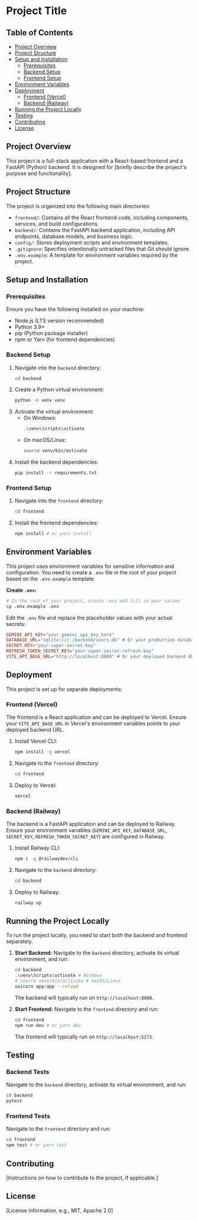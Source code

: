 # Project Title

## Table of Contents

- [Project Overview](#project-overview)
- [Project Structure](#project-structure)
- [Setup and Installation](#setup-and-installation)
  - [Prerequisites](#prerequisites)
  - [Backend Setup](#backend-setup)
  - [Frontend Setup](#frontend-setup)
- [Environment Variables](#environment-variables)
- [Deployment](#deployment)
  - [Frontend (Vercel)](#frontend-vercel)
  - [Backend (Railway)](#backend-railway)
- [Running the Project Locally](#running-the-project-locally)
- [Testing](#testing)
- [Contributing](#contributing)
- [License](#license)

## Project Overview

This project is a full-stack application with a React-based frontend and a FastAPI (Python) backend. It is designed for [briefly describe the project's purpose and functionality].

## Project Structure

The project is organized into the following main directories:

- `frontend/`: Contains all the React frontend code, including components, services, and build configurations.
- `backend/`: Contains the FastAPI backend application, including API endpoints, database models, and business logic.
- `config/`: Stores deployment scripts and environment templates.
- `.gitignore`: Specifies intentionally untracked files that Git should ignore.
- `.env.example`: A template for environment variables required by the project.

## Setup and Installation

### Prerequisites

Ensure you have the following installed on your machine:

- Node.js (LTS version recommended)
- Python 3.9+
- pip (Python package installer)
- npm or Yarn (for frontend dependencies)

### Backend Setup

1.  Navigate into the `backend` directory:
    ```bash
    cd backend
    ```
2.  Create a Python virtual environment:
    ```bash
    python -m venv venv
    ```
3.  Activate the virtual environment:
    - On Windows:
      ```bash
      .\venv\Scripts\activate
      ```
    - On macOS/Linux:
      ```bash
      source venv/bin/activate
      ```
4.  Install the backend dependencies:
    ```bash
    pip install -r requirements.txt
    ```

### Frontend Setup

1.  Navigate into the `frontend` directory:
    ```bash
    cd frontend
    ```
2.  Install the frontend dependencies:
    ```bash
    npm install # or yarn install
    ```

## Environment Variables

This project uses environment variables for sensitive information and configuration. You need to create a `.env` file in the root of your project based on the `.env.example` template.

**Create `.env`:**

```bash
# In the root of your project, create .env and fill in your values
cp .env.example .env
```

Edit the `.env` file and replace the placeholder values with your actual secrets:

```ini
GEMINI_API_KEY="your_gemini_api_key_here"
DATABASE_URL="sqlite:///./backend/users.db" # Or your production database URL
SECRET_KEY="your-super-secret-key"
REFRESH_TOKEN_SECRET_KEY="your-super-secret-refresh-key"
VITE_API_BASE_URL="http://localhost:8000" # Or your deployed backend URL
```

## Deployment

This project is set up for separate deployments:

### Frontend (Vercel)

The frontend is a React application and can be deployed to Vercel. Ensure your `VITE_API_BASE_URL` in Vercel's environment variables points to your deployed backend URL.

1.  Install Vercel CLI:
    ```bash
    npm install -g vercel
    ```
2.  Navigate to the `frontend` directory:
    ```bash
    cd frontend
    ```
3.  Deploy to Vercel:
    ```bash
    vercel
    ```

### Backend (Railway)

The backend is a FastAPI application and can be deployed to Railway. Ensure your environment variables (`GEMINI_API_KEY`, `DATABASE_URL`, `SECRET_KEY`, `REFRESH_TOKEN_SECRET_KEY`) are configured in Railway.

1.  Install Railway CLI:
    ```bash
    npm i -g @railwaydev/cli
    ```
2.  Navigate to the `backend` directory:
    ```bash
    cd backend
    ```
3.  Deploy to Railway:
    ```bash
    railway up
    ```

## Running the Project Locally

To run the project locally, you need to start both the backend and frontend separately.

1.  **Start Backend:**
    Navigate to the `backend` directory, activate its virtual environment, and run:

    ```bash
    cd backend
    .\venv\Scripts\activate # Windows
    # source venv/bin/activate # macOS/Linux
    uvicorn app:app --reload
    ```

    The backend will typically run on `http://localhost:8000`.

2.  **Start Frontend:**
    Navigate to the `frontend` directory and run:
    ```bash
    cd frontend
    npm run dev # or yarn dev
    ```
    The frontend will typically run on `http://localhost:5173`.

## Testing

### Backend Tests

Navigate to the `backend` directory, activate its virtual environment, and run:

```bash
cd backend
pytest
```

### Frontend Tests

Navigate to the `frontend` directory and run:

```bash
cd frontend
npm test # or yarn test
```

## Contributing

[Instructions on how to contribute to the project, if applicable.]

## License

[License information, e.g., MIT, Apache 2.0]
